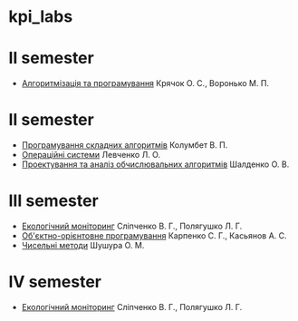 # kpi_labs
<h1>II semester</h1>
<ul>
  <li>
    <a href=>Алгоритмізація та програмування</a> Крячок О. С., Воронько М. П.
  </li>
</ul>

<h1>II semester</h1>
<ul>
  <li>
    <a href=https://github.com/qqlexa/complex_algorithms>Програмування складних алгоритмів</a> Колумбет В. П.
  </li>
  <li>
    <a href=https://github.com/qqlexa/operation_systems>Операційні системи</a> Левченко Л. О.
  </li>
  <li>
    <a href=https://github.com/qqlexa/PAOA>Проектування та аналіз обчислювальних алгоритмів</a> Шалденко О. В.
  </li>
</ul>

<h1>III semester</h1>
<ul>
  <li>
    <a href=https://github.com/qqlexa/kpi_labs/tree/main/ecological_monitoring>Екологічний моніторинг</a> Сліпченко В. Г., Полягушко Л. Г.
  </li>
  <li>
    <a href=https://github.com/qqlexa/kpi_labs/tree/main/oop>Об'єктно-орієнтовне програмування</a> Карпенко С. Г., Касьянов А. С.
  </li>
  <li>
    <a href=https://github.com/qqlexa/numerical_methodsp>Чисельні методи</a> Шушура О. М.
  </li>
</ul>

<h1>IV semester</h1>
<ul>
  <li>
    <a href=https://github.com/qqlexa/kpi_labs/tree/main/ecological_monitoring>Екологічний моніторинг</a> Сліпченко В. Г., Полягушко Л. Г.
  </li>
</ul>
